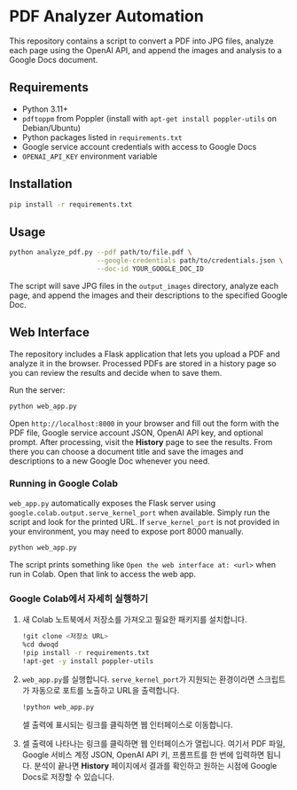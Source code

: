 # PDF Analyzer Automation

This repository contains a script to convert a PDF into JPG files, analyze each page using the OpenAI API, and append the images and analysis to a Google Docs document.

## Requirements

- Python 3.11+
- `pdftoppm` from Poppler (install with `apt-get install poppler-utils` on Debian/Ubuntu)
- Python packages listed in `requirements.txt`
- Google service account credentials with access to Google Docs
- `OPENAI_API_KEY` environment variable

## Installation

```bash
pip install -r requirements.txt
```

## Usage

```bash
python analyze_pdf.py --pdf path/to/file.pdf \
                      --google-credentials path/to/credentials.json \
                      --doc-id YOUR_GOOGLE_DOC_ID
```

The script will save JPG files in the `output_images` directory, analyze each page, and append the images and their descriptions to the specified Google Doc.

## Web Interface

The repository includes a Flask application that lets you upload a PDF and analyze it in the browser. Processed PDFs are stored in a history page so you can review the results and decide when to save them.

Run the server:

```bash
python web_app.py
```

Open `http://localhost:8000` in your browser and fill out the form with the PDF file, Google service account JSON, OpenAI API key, and optional prompt. After processing, visit the **History** page to see the results. From there you can choose a document title and save the images and descriptions to a new Google Doc whenever you need.

### Running in Google Colab

`web_app.py` automatically exposes the Flask server using
`google.colab.output.serve_kernel_port` when available. Simply run the script
and look for the printed URL. If `serve_kernel_port` is not provided in your
environment, you may need to expose port 8000 manually.

```bash
python web_app.py
```

The script prints something like `Open the web interface at: <url>` when run in
Colab. Open that link to access the web app.

### Google Colab에서 자세히 실행하기

1. 새 Colab 노트북에서 저장소를 가져오고 필요한 패키지를 설치합니다.

   ```bash
   !git clone <저장소 URL>
   %cd dwoqd
   !pip install -r requirements.txt
   !apt-get -y install poppler-utils
   ```

2. `web_app.py`를 실행합니다. `serve_kernel_port`가 지원되는 환경이라면
   스크립트가 자동으로 포트를 노출하고 URL을 출력합니다.

   ```bash
   !python web_app.py
   ```

   셀 출력에 표시되는 링크를 클릭하면 웹 인터페이스로 이동합니다.

3. 셀 출력에 나타나는 링크를 클릭하면 웹 인터페이스가 열립니다. 여기서 PDF 파일,
   Google 서비스 계정 JSON, OpenAI API 키, 프롬프트를 한 번에 입력하면 됩니다.
   분석이 끝나면 **History** 페이지에서 결과를 확인하고 원하는 시점에
   Google Docs로 저장할 수 있습니다.
